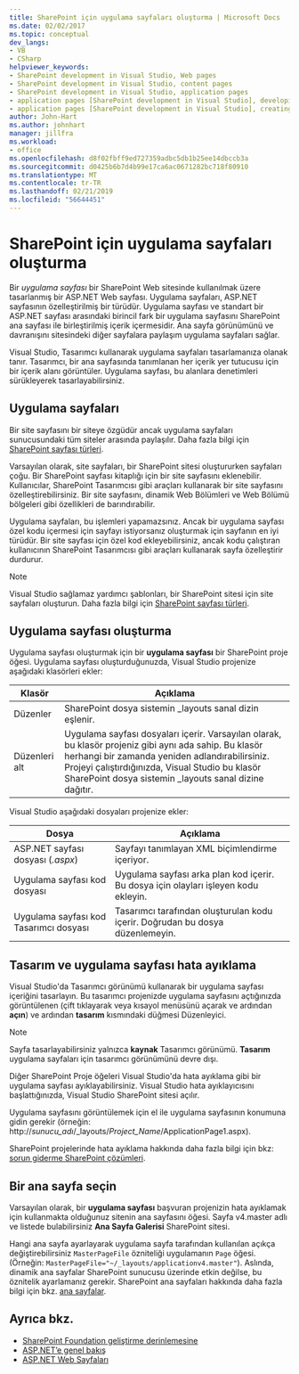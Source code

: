 ```yaml
---
title: SharePoint için uygulama sayfaları oluşturma | Microsoft Docs
ms.date: 02/02/2017
ms.topic: conceptual
dev_langs:
- VB
- CSharp
helpviewer_keywords:
- SharePoint development in Visual Studio, Web pages
- SharePoint development in Visual Studio, content pages
- SharePoint development in Visual Studio, application pages
- application pages [SharePoint development in Visual Studio], developing
- application pages [SharePoint development in Visual Studio], creating
author: John-Hart
ms.author: johnhart
manager: jillfra
ms.workload:
- office
ms.openlocfilehash: d8f02fbff9ed727359adbc5db1b25ee14dbccb3a
ms.sourcegitcommit: d0425b6b7d4b99e17ca6ac0671282bc718f80910
ms.translationtype: MT
ms.contentlocale: tr-TR
ms.lasthandoff: 02/21/2019
ms.locfileid: "56644451"
---
```

# <a name="create-application-pages-for-sharepoint"></a>SharePoint için uygulama sayfaları oluşturma
  Bir *uygulama sayfası* bir SharePoint Web sitesinde kullanılmak üzere tasarlanmış bir ASP.NET Web sayfası. Uygulama sayfaları, ASP.NET sayfasının özelleştirilmiş bir türüdür. Uygulama sayfası ve standart bir ASP.NET sayfası arasındaki birincil fark bir uygulama sayfasını SharePoint ana sayfası ile birleştirilmiş içerik içermesidir. Ana sayfa görünümünü ve davranışını sitesindeki diğer sayfalara paylaşım uygulama sayfaları sağlar.

 Visual Studio, Tasarımcı kullanarak uygulama sayfaları tasarlamanıza olanak tanır. Tasarımcı, bir ana sayfasında tanımlanan her içerik yer tutucusu için bir içerik alanı görüntüler. Uygulama sayfası, bu alanlara denetimleri sürükleyerek tasarlayabilirsiniz.

## <a name="application-pages"></a>Uygulama sayfaları
 Bir site sayfasını bir siteye özgüdür ancak uygulama sayfaları sunucusundaki tüm siteler arasında paylaşılır. Daha fazla bilgi için [SharePoint sayfası türleri](http://go.microsoft.com/fwlink/?LinkID=211584).

 Varsayılan olarak, site sayfaları, bir SharePoint sitesi oluştururken sayfaları çoğu. Bir SharePoint sayfası kitaplığı için bir site sayfasını eklenebilir. Kullanıcılar, SharePoint Tasarımcısı gibi araçları kullanarak bir site sayfasını özelleştirebilirsiniz. Bir site sayfasını, dinamik Web Bölümleri ve Web Bölümü bölgeleri gibi özellikleri de barındırabilir.

 Uygulama sayfaları, bu işlemleri yapamazsınız. Ancak bir uygulama sayfası özel kodu içermesi için sayfayı istiyorsanız oluşturmak için sayfanın en iyi türüdür. Bir site sayfası için özel kod ekleyebilirsiniz, ancak kodu çalıştıran kullanıcının SharePoint Tasarımcısı gibi araçları kullanarak sayfa özelleştirir durdurur.

> [!NOTE]
>  Visual Studio sağlamaz yardımcı şablonları, bir SharePoint sitesi için site sayfaları oluşturun. Daha fazla bilgi için [SharePoint sayfası türleri](http://go.microsoft.com/fwlink/?LinkID=211584).

## <a name="create-an-application-page"></a>Uygulama sayfası oluşturma
 Uygulama sayfası oluşturmak için bir **uygulama sayfası** bir SharePoint proje öğesi. Uygulama sayfası oluşturduğunuzda, Visual Studio projenize aşağıdaki klasörleri ekler:

|Klasör|Açıklama|
|------------|-----------------|
|Düzenler|SharePoint dosya sistemin _layouts sanal dizin eşlenir.|
|Düzenleri alt|Uygulama sayfası dosyaları içerir. Varsayılan olarak, bu klasör projeniz gibi aynı ada sahip. Bu klasör herhangi bir zamanda yeniden adlandırabilirsiniz. Projeyi çalıştırdığınızda, Visual Studio bu klasör SharePoint dosya sistemin _layouts sanal dizine dağıtır.|

 Visual Studio aşağıdaki dosyaları projenize ekler:

|Dosya|Açıklama|
|----------|-----------------|
|ASP.NET sayfası dosyası (*.aspx*)|Sayfayı tanımlayan XML biçimlendirme içeriyor.|
|Uygulama sayfası kod dosyası|Uygulama sayfası arka plan kod içerir. Bu dosya için olayları işleyen kodu ekleyin.|
|Uygulama sayfası kod Tasarımcı dosyası|Tasarımcı tarafından oluşturulan kodu içerir. Doğrudan bu dosya düzenlemeyin.|

## <a name="design-and-debug-an-application-page"></a>Tasarım ve uygulama sayfası hata ayıklama
 Visual Studio'da Tasarımcı görünümü kullanarak bir uygulama sayfası içeriğini tasarlayın. Bu tasarımcı projenizde uygulama sayfasını açtığınızda görüntülenen (çift tıklayarak veya kısayol menüsünü açarak ve ardından **açın**) ve ardından **tasarım** kısmındaki düğmesi Düzenleyici.

> [!NOTE]
>  Sayfa tasarlayabilirsiniz yalnızca **kaynak** Tasarımcı görünümü. **Tasarım** uygulama sayfaları için tasarımcı görünümünü devre dışı.

 Diğer SharePoint Proje öğeleri Visual Studio'da hata ayıklama gibi bir uygulama sayfası ayıklayabilirsiniz. Visual Studio hata ayıklayıcısını başlattığınızda, Visual Studio SharePoint sitesi açılır.

 Uygulama sayfasını görüntülemek için el ile uygulama sayfasının konumuna gidin gerekir (örneğin: http://<em>sunucu_adı</em>/_layouts/*Project_Name*/ApplicationPage1.aspx).

 SharePoint projelerinde hata ayıklama hakkında daha fazla bilgi için bkz: [sorun giderme SharePoint çözümleri](../sharepoint/troubleshooting-sharepoint-solutions.md).

## <a name="choose-a-master-page"></a>Bir ana sayfa seçin
 Varsayılan olarak, bir **uygulama sayfası** başvuran projenizin hata ayıklamak için kullanmakta olduğunuz sitenin ana sayfasını öğesi. Sayfa v4.master adlı ve listede bulabilirsiniz **Ana Sayfa Galerisi** SharePoint sitesi.

 Hangi ana sayfa ayarlayarak uygulama sayfa tarafından kullanılan açıkça değiştirebilirsiniz `MasterPageFile` özniteliği uygulamanın `Page` öğesi. (Örneğin: `MasterPageFile="~/_layouts/applicationv4.master"`). Aslında, dinamik ana sayfalar SharePoint sunucusu üzerinde etkin değilse, bu öznitelik ayarlamanız gerekir. SharePoint ana sayfaları hakkında daha fazla bilgi için bkz. [ana sayfalar](http://go.microsoft.com/fwlink/?LinkID=169281).

## <a name="see-also"></a>Ayrıca bkz.
- [SharePoint Foundation geliştirme derinlemesine](http://go.microsoft.com/fwlink/?LinkID=182103)
- [ASP.NET’e genel bakış](/aspnet/overview)
- [ASP.NET Web Sayfaları](/aspnet/web-pages/index)

